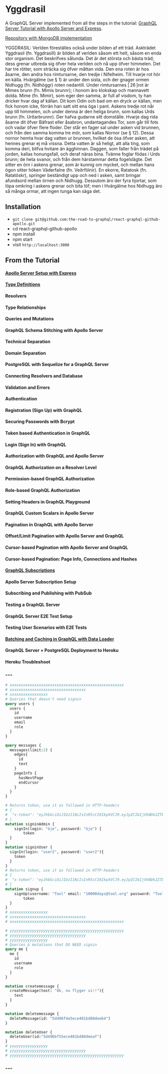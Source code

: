 # Yggdrasil

A GraphQL Server implemented from all the steps in the tutorial: [GraphQL Server Tutorial with Apollo Server and Express](https://www.robinwieruch.de/graphql-apollo-server-tutorial/).

[Repository with MongoDB implementation](https://github.com/the-road-to-graphql/fullstack-apollo-express-mongodb-boilerplate)

YGGDRASIL: Verlden föreställes också under bilden af ett träd. Askträdet Yggdrasil (fn. Yggdrasill) är bilden af verlden såsom ett helt, såsom en enda stor organism. Det beskrifves sålunda. Det är det största och bästa träd; dess grenar utbreda sig öfver hela verlden och nå upp öfver himmelen. Det har tre rötter, som sträcka sig öfver måttan vida. Den ena roten är hos åsarne, den andra hos rimtursarne, den tredje i Nifelheim. Till hvarje rot hör en källa. Hvärgälme (se § 1) är under den sista, och der gnager ormen Nidhugg (fn. Nidhöggr) roten nedantill. Under rimtursarnes [ 26 ]rot är Mimes brunn (fn. Mimis brunnr); i honom äro klokskap och mannavett dolda. Mime (fn. Mimir), som eger den samma, är full af visdom, ty han dricker hvar dag af källan. Dit kom Odin och bad om en dryck ur källan, men fick honom icke, förrän han satt sitt ena öga i pant. Askens tredje rot når upp till himmelen, och under denna är den heliga brunn, som kallas Urds brunn (fn. Urðarbrunnr). Der hafva gudarne sitt domställe. Hvarje dag rida åsarne dit öfver Bäfrast eller åsabron, undantagandes Tor, som går till fots och vadar öfver flere floder. Der står en fager sal under asken vid brunnen, och från den samma komma tre mör, som kallas Nornor (se § 12). Dessa nornor hemta hvar dag vatten ur brunnen, hvilket de ösa öfver asken, att hennes grenar ej må vissna. Detta vatten är så heligt, att alla ting, som komma deri, blifva hvitare än ägghinnan. Daggen, som faller från trädet på jorden, kallas honungsfall, och deraf näras bina. Tvänne foglar födas i Urds brunn; de heta svanor, och från dem härstammar detta fogelslägte. Det sitter en örn i askens grenar, som är kunnig om mycket, och mellan hans ögon sitter höken Väderfalne (fn. Veðrfölnir). En ekorre, Ratatosk (fn. Ratatöskr), springer beständigt upp och ned i asken, samt bringar afundsord mellan örnen och Nidhugg. Dessutom äro der fyra hjortar, som löpa omkring i askens grenar och bita löf; men i Hvärgälme hos Nidhugg äro så många ormar, att ingen tunga kan säga det.

## Installation

* `git clone git@github.com:the-road-to-graphql/react-graphql-github-apollo.git`
* cd react-graphql-github-apollo
* npm install
* npm start
* visit `http://localhost:3000`

## From the Tutorial
#### [Apollo Server Setup with Express](https://www.robinwieruch.de/graphql-apollo-server-tutorial/#apollo-server-setup-express)
#### [Type Definitions](https://www.robinwieruch.de/graphql-apollo-server-tutorial/#apollo-server-type-definitions)
#### Resolvers
#### Type Relationships
#### Queries and Mutations
#### GraphQL Schema Stitching with Apollo Server
#### Technical Separation
#### Domain Separation
#### PostgreSQL with Sequelize for a GraphQL Server
#### Connecting Resolvers and Database
#### Validation and Errors
#### Authentication
#### Registration (Sign Up) with GraphQL
#### Securing Passwords with Bcrypt
#### Token based Authentication in GraphQL
#### Login (Sign In) with GraphQL
#### Authorization with GraphQL and Apollo Server
#### GraphQL Authorization on a Resolver Level
#### Permission-based GraphQL Authorization
#### Role-based GraphQL Authorization
#### Setting Headers in GraphQL Playground
#### GraphQL Custom Scalars in Apollo Server
#### Pagination in GraphQL with Apollo Server
#### Offset/Limit Pagination with Apollo Server and GraphQL
#### Cursor-based Pagination with Apollo Server and GraphQL
#### Cursor-based Pagination: Page Info, Connections and Hashes
#### [GraphQL Subscriptions](https://www.robinwieruch.de/graphql-apollo-server-tutorial/#graphql-subscriptions)
#### Apollo Server Subscription Setup
#### Subscribing and Publishing with PubSub
#### Testing a GraphQL Server
#### GraphQL Server E2E Test Setup
#### Testing User Scenarios with E2E Tests
#### [Batching and Caching in GraphQL with Data Loader](https://www.robinwieruch.de/graphql-apollo-server-tutorial#batching-and-caching-in-graphql-with-data-loader)
#### GraphQL Server + PostgreSQL Deployment to Heroku
#### Heroku Troubleshoot
### ---

```graphql
# xxxxxxxxxxxxxxxxxxxxxxxxxxxxxxxxxxxxxxxxxxxxxxxxxxx
# xxxxxxxxxxxxxxxxxxxxxxxxxxxxxxxxxx
# xxxxxxxxxxxxxxxxx
# Queries that doesn't need signin
query users {
  users {
    id
    username
    email
    role
  }
}

query messages {
  messages(limit:2) {
    edges{
      id
      text
    }
    pageInfo {
      hasNextPage
      endCursor
    }
  }
}

# Returns token, use it as followed in HTTP-headers
# {
#  "x-token": "eyJhbGciOiJIUzI1NiIsInR5cCI6IkpXVCJ9.eyJpZCI6IjVkNDk2ZTBhNWVjZTQ4MWJkODBkZWViMyIsImVtYWlsIjoiMTAwMDBkYXlzQHRvb2wub3JnIiwidXNlcm5hbWUiOiJUb29sIiwiaWF0IjoxNTY1MDkzMzg2LCJleHAiOjE1NjUwOTUxODZ9.tmQqglZXO6QsitGMgI8LTqaeeocmPsQs6FDyzHSnl6s"
# }
mutation signinAdmin {
	signIn(login: "öje", password: "öje") {
		token
  }
}
mutation signinUser {
  signIn(login: "user2", password: "user2"){
    token
  } 
}
# Returns token, use it as followed in HTTP-headers
# {
#  "x-token": "eyJhbGciOiJIUzI1NiIsInR5cCI6IkpXVCJ9.eyJpZCI6IjVkNDk2ZTBhNWVjZTQ4MWJkODBkZWViMyIsImVtYWlsIjoiMTAwMDBkYXlzQHRvb2wub3JnIiwidXNlcm5hbWUiOiJUb29sIiwiaWF0IjoxNTY1MDkzMzg2LCJleHAiOjE1NjUwOTUxODZ9.tmQqglZXO6QsitGMgI8LTqaeeocmPsQs6FDyzHSnl6s"
# }
mutation signup {
	signUp(username: "Tool" email: "10000days@tool.org" password: "Tool") {
		token
  }
}
# xxxxxxxxxxxxxxxxx
# xxxxxxxxxxxxxxxxxxxxxxxxxxxxxxxxxx
# xxxxxxxxxxxxxxxxxxxxxxxxxxxxxxxxxxxxxxxxxxxxxxxxxxx

# yyyyyyyyyyyyyyyyyyyyyyyyyyyyyyyyyyyyyyyyyyyyyyyyyyy
# yyyyyyyyyyyyyyyyyyyyyyyyyyyyyyyyyy
# yyyyyyyyyyyyyyyyy
# Queries & mutations that DO NEED signin
query me {
  me {
    id
    username
    role
  }
}

mutation createmessage {
  createMessage(text: "Ok, nu flyger vi!!"){
    text
  }
}

mutation deletemessage {
  deleteMessage(id: "5d496f4e5ece481bd80deeb4")
}

mutation deleteUser {
  deleteUser(id:"5d496bf55ece481bd80deeaf")
}
# yyyyyyyyyyyyyyyyy
# yyyyyyyyyyyyyyyyyyyyyyyyyyyyyyyyyy
# yyyyyyyyyyyyyyyyyyyyyyyyyyyyyyyyyyyyyyyyyyyyyyyyyyy
```

### ---


